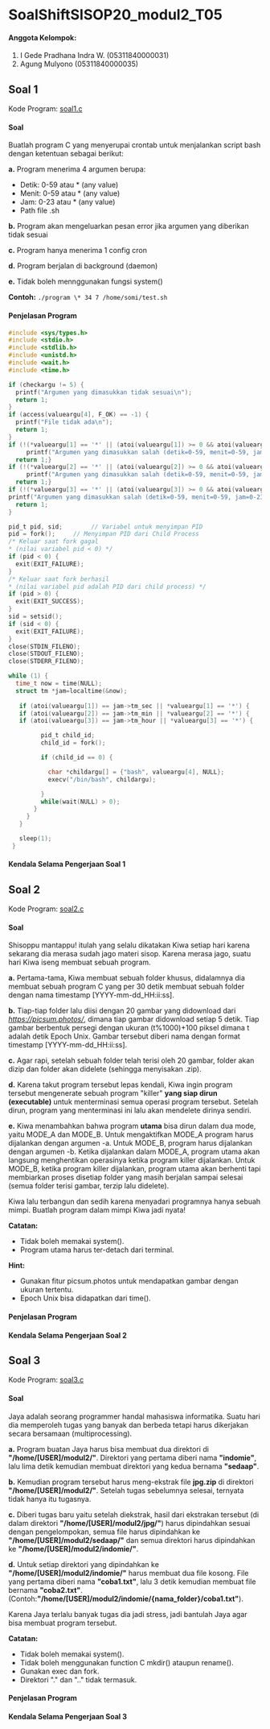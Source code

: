 # SoalShiftSISOP20_modul2_T05
#### Anggota Kelompok:
1. I Gede Pradhana Indra W. (05311840000031)
2. Agung Mulyono (05311840000035)

## Soal 1
Kode Program: [soal1.c](https://github.com/agung56/SoalShiftSISOP20_modul2_T05/blob/master/soal1/soal1.c)
#### Soal
Buatlah program C yang menyerupai crontab untuk menjalankan script bash dengan ketentuan sebagai berikut:

**a.** Program menerima 4 argumen berupa:
  * Detik: 0-59 atau * (any value)
  * Menit: 0-59 atau * (any value)
  * Jam: 0-23 atau * (any value)
  * Path file .sh

**b.** Program akan mengeluarkan pesan error jika argumen yang diberikan tidak sesuai

**c.** Program hanya menerima 1 config cron

**d.** Program berjalan di background (daemon)

**e.** Tidak boleh mennggunakan fungsi system()

**Contoh:** `./program \* 34 7 /home/somi/test.sh`

#### Penjelasan Program
```c
#include <sys/types.h>
#include <stdio.h>
#include <stdlib.h>
#include <unistd.h>
#include <wait.h>
#include <time.h>
```

```c
if (checkargu != 5) {
  printf("Argumen yang dimasukkan tidak sesuai\n");
  return 1;
}
if (access(valueargu[4], F_OK) == -1) {
  printf("File tidak ada\n");
  return 1;
}
if (!(*valueargu[1] == '*' || (atoi(valueargu[1]) >= 0 && atoi(valueargu[1]) < 60))) {
     printf("Argumen yang dimasukkan salah (detik=0-59, menit=0-59, jam=0-23)\n");
  return 1;}
if (!(*valueargu[2] == '*' || (atoi(valueargu[2]) >= 0 && atoi(valueargu[2]) < 60))) {
     printf("Argumen yang dimasukkan salah (detik=0-59, menit=0-59, jam=0-23)\n");
  return 1;}
if (!(*valueargu[3] == '*' || (atoi(valueargu[3]) >= 0 && atoi(valueargu[3]) < 24))) {
printf("Argumen yang dimasukkan salah (detik=0-59, menit=0-59, jam=0-23)\n");
  return 1;
}
```
```c
pid_t pid, sid;        // Variabel untuk menyimpan PID
pid = fork();     // Menyimpan PID dari Child Process
/* Keluar saat fork gagal
* (nilai variabel pid < 0) */
if (pid < 0) {
  exit(EXIT_FAILURE);
}
/* Keluar saat fork berhasil
* (nilai variabel pid adalah PID dari child process) */
if (pid > 0) {
  exit(EXIT_SUCCESS);
}
sid = setsid();
if (sid < 0) {
  exit(EXIT_FAILURE);
}
close(STDIN_FILENO);
close(STDOUT_FILENO);
close(STDERR_FILENO);
```
```c
while (1) {
  time_t now = time(NULL);
  struct tm *jam=localtime(&now);
  
   if (atoi(valueargu[1]) == jam->tm_sec || *valueargu[1] == '*') {
   if (atoi(valueargu[2]) == jam->tm_min || *valueargu[2] == '*') {
   if (atoi(valueargu[3]) == jam->tm_hour || *valueargu[3] == '*') {

         pid_t child_id;
         child_id = fork();

         if (child_id == 0) {

           char *childargu[] = {"bash", valueargu[4], NULL};
           execv("/bin/bash", childargu);

         }
         while(wait(NULL) > 0);
       }
     }
   }

   sleep(1);
 }
```


#### Kendala Selama Pengerjaan Soal 1

## Soal 2
Kode Program: [soal2.c]()
#### Soal
Shisoppu mantappu! itulah yang selalu dikatakan Kiwa setiap hari karena sekarang dia merasa sudah jago materi sisop. Karena merasa jago, suatu hari Kiwa iseng membuat sebuah program.

**a.** Pertama-tama, Kiwa membuat sebuah folder khusus, didalamnya dia membuat sebuah program C yang per 30 detik membuat sebuah folder dengan nama timestamp [YYYY-mm-dd_HH:ii:ss].

**b.** Tiap-tiap folder lalu diisi dengan 20 gambar yang didownload dari *https://picsum.photos/*, dimana tiap gambar didownload setiap 5 detik. Tiap gambar berbentuk persegi dengan ukuran (t%1000)+100 piksel dimana t adalah detik Epoch Unix. Gambar tersebut diberi nama dengan format timestamp [YYYY-mm-dd_HH:ii:ss].

**c.** Agar rapi, setelah sebuah folder telah terisi oleh 20 gambar, folder akan dizip dan folder akan didelete (sehingga menyisakan .zip).

**d.** Karena takut program tersebut lepas kendali, Kiwa ingin program tersebut mengenerate sebuah program "killer" **yang siap dirun (executable)** untuk menterminasi semua operasi program tersebut. Setelah dirun, program yang menterminasi ini lalu akan mendelete dirinya sendiri.

**e.** Kiwa menambahkan bahwa program **utama** bisa dirun dalam dua mode, yaitu MODE_A dan MODE_B. Untuk mengaktifkan MODE_A program harus dijalankan dengan argumen -a. Untuk MODE_B, program harus dijalankan dengan argumen -b. Ketika dijalankan dalam MODE_A, program utama akan langsung menghentikan operasinya ketika program killer dijalankan. Untuk MODE_B, ketika program killer dijalankan, program utama akan berhenti tapi membiarkan proses disetiap folder yang masih berjalan sampai selesai (semua folder terisi gambar, terzip lalu didelete).

Kiwa lalu terbangun dan sedih karena menyadari programnya hanya sebuah mimpi. Buatlah program dalam mimpi Kiwa jadi nyata!

**Catatan:**
* Tidak boleh memakai system().
* Program utama harus ter-detach dari terminal.

**Hint:**
* Gunakan fitur picsum.photos untuk mendapatkan gambar dengan ukuran tertentu.
* Epoch Unix bisa didapatkan dari time().


#### Penjelasan Program

#### Kendala Selama Pengerjaan Soal 2

## Soal 3
Kode Program: [soal3.c](https://github.com/agung56/SoalShiftSISOP20_modul2_T05/blob/master/soal3/soal3.c)
#### Soal
Jaya adalah seorang programmer handal mahasiswa informatika. Suatu hari dia memperoleh tugas yang banyak dan berbeda tetapi harus dikerjakan secara bersamaan (multiprocessing).

**a.** Program buatan Jaya harus bisa membuat dua direktori di **"/home/[USER]/modul2/"**. Direktori yang pertama diberi nama **"indomie"**, lalu lima detik kemudian membuat direktori yang kedua bernama **"sedaap"**.

**b.** Kemudian program tersebut harus meng-ekstrak file **jpg.zip** di direktori **"/home/[USER]/modul2/"**. Setelah tugas sebelumnya selesai, ternyata tidak hanya itu tugasnya.

**c.** Diberi tugas baru yaitu setelah diekstrak, hasil dari ekstrakan tersebut (di dalam direktori **"/home/[USER]/modul2/jpg/"**) harus dipindahkan sesuai dengan pengelompokan, semua file harus dipindahkan ke **"/home/[USER]/modul2/sedaap/"** dan semua direktori harus dipindahkan ke **"/home/[USER]/modul2/indomie/"**.

**d.** Untuk setiap direktori yang dipindahkan ke **"/home/[USER]/modul2/indomie/"** harus membuat dua file kosong. File yang pertama diberi nama **"coba1.txt"**, lalu 3 detik kemudian membuat file bernama **"coba2.txt"**.\
(Contoh:**"/home/[USER]/modul2/indomie/{nama_folder}/coba1.txt"**).

Karena Jaya terlalu banyak tugas dia jadi stress, jadi bantulah Jaya agar bisa membuat program tersebut.

**Catatan:**
* Tidak boleh memakai system().
* Tidak boleh menggunakan function C mkdir() ataupun rename().
* Gunakan exec dan fork.
* Direktori "." dan ".." tidak termasuk.


#### Penjelasan Program

#### Kendala Selama Pengerjaan Soal 3
